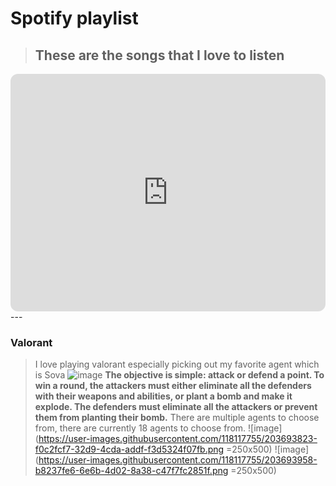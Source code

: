 # Spotify playlist


> ## These are the songs that I love to listen
<iframe style="border-radius:12px" src="https://open.spotify.com/embed/playlist/6QYcaG39GJ3HXBtti9GjK1?utm_source=generator" width="100%" height="380" frameBorder="0" allowfullscreen="" allow="autoplay; clipboard-write; encrypted-media; fullscreen; picture-in-picture" loading="lazy"></iframe>
---

### Valorant
> I love playing valorant especially picking out my favorite agent which is Sova
![image](https://user-images.githubusercontent.com/118117755/203693391-894065b4-8aa7-4ceb-908c-3d1c4b476fb3.png)
> **The objective is simple: attack or defend a point. To win a round, the attackers must either eliminate all the defenders with their weapons and abilities, or plant a bomb and make it explode. The defenders must eliminate all the attackers or prevent them from planting their bomb.**
> There are multiple agents to choose from, there are currently 18 agents to choose from. 
![image](https://user-images.githubusercontent.com/118117755/203693823-f0c2fcf7-32d9-4cda-addf-f3d5324f07fb.png =250x500)
![image](https://user-images.githubusercontent.com/118117755/203693958-b8237fe6-6e6b-4d02-8a38-c47f7fc2851f.png =250x500)
